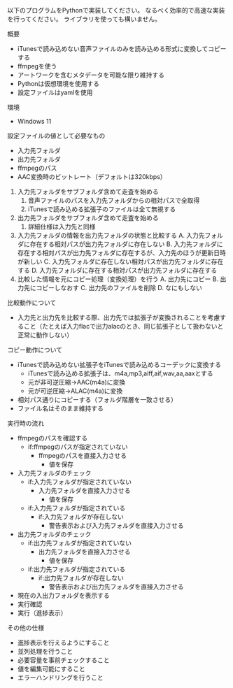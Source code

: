 以下のプログラムをPythonで実装してください。
なるべく効率的で高速な実装を行ってください。
ライブラリを使っても構いません。

概要
- iTunesで読み込めない音声ファイルのみを読み込める形式に変換してコピーする
- ffmpegを使う
- アートワークを含むメタデータを可能な限り維持する
- Pythonは仮想環境を使用する
- 設定ファイルはyamlを使用

環境
- Windows 11

設定ファイルの値として必要なもの
- 入力先フォルダ
- 出力先フォルダ
- ffmpegのパス
- AAC変換時のビットレート（デフォルトは320kbps）

1. 入力先フォルダをサブフォルダ含めて走査を始める
   1. 音声ファイルのパスを入力先フォルダからの相対パスで全取得
   2. iTunesで読み込める拡張子のファイルは全て無視する
2. 出力先フォルダをサブフォルダ含めて走査を始める
   1. 詳細仕様は入力先と同様
3. 入力先フォルダの情報を出力先フォルダの状態と比較する
   A. 入力先フォルダに存在する相対パスが出力先フォルダに存在しない
   B. 入力先フォルダに存在する相対パスが出力先フォルダに存在するが、入力先のほうが更新日時が新しい
   C. 入力先フォルダに存在しない相対パスが出力先フォルダに存在する
   D. 入力先フォルダに存在する相対パスが出力先フォルダに存在する
4. 比較した情報を元にコピー処理（変換処理）を行う
   A. 出力先にコピー
   B. 出力先にコピーしなおす
   C. 出力先のファイルを削除
   D. なにもしない

比較動作について
- 入力先と出力先を比較する際、出力先では拡張子が変換されることを考慮すること（たとえば入力flacで出力alacのとき、同じ拡張子として扱わないと正常に動作しない）

コピー動作について
- iTunesで読み込めない拡張子をiTunesで読み込めるコーデックに変換する
  - iTunesで読み込める拡張子は、m4a,mp3,aiff,aif,wav,aa,aaxとする
  - 元が非可逆圧縮→AAC(m4a)に変換
  - 元が可逆圧縮→ALAC(m4a)に変換
- 相対パス通りにコピーする（フォルダ階層を一致させる）
- ファイル名はそのまま維持する

実行時の流れ
- ffmpegのパスを確認する
  - if:ffmpegのパスが指定されていない
    - ffmpegのパスを直接入力させる
      - 値を保存
- 入力先フォルダのチェック
  - if:入力先フォルダが指定されていない
    - 入力先フォルダを直接入力させる
      - 値を保存
  - if:入力先フォルダが指定されている
    - if:入力先フォルダが存在しない
      - 警告表示および入力先フォルダを直接入力させる
- 出力先フォルダのチェック
  - if:出力先フォルダが指定されていない
    - 出力先フォルダを直接入力させる
      - 値を保存
  - if:出力先フォルダが指定されている
    - if:出力先フォルダが存在しない
      - 警告表示および出力先フォルダを直接入力させる
- 現在の入出力フォルダを表示する
- 実行確認
- 実行（進捗表示）

その他の仕様
- 進捗表示を行えるようにすること
- 並列処理を行うこと
- 必要容量を事前チェックすること
- 値を編集可能にすること
- エラーハンドリングを行うこと